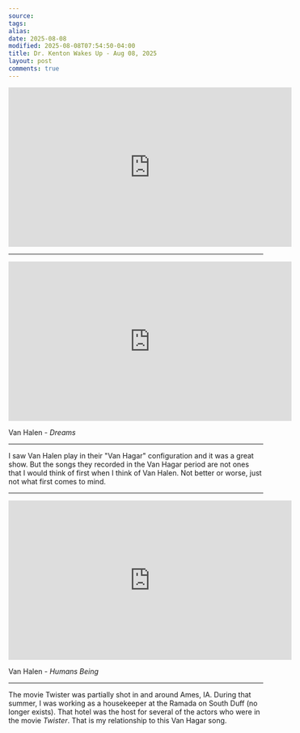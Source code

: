 ```yaml
---
source:
tags:
alias:
date: 2025-08-08
modified: 2025-08-08T07:54:50-04:00
title: Dr. Kenton Wakes Up - Aug 08, 2025
layout: post
comments: true
---
```


  

<iframe width="560" height="315" src="https://www.youtube.com/embed/e4sM8pqkR5w" title="YouTube video player" frameborder="0" allow="accelerometer; autoplay; clipboard-write; encrypted-media; gyroscope; picture-in-picture; web-share" allowfullscreen></iframe>

<!-- <img src="{{site.baseurl}}/images/[REPLACE]" width="560"> -->

---

<iframe width="560" height="315" src="https://www.youtube.com/embed/cLdqOQTTTRY?si=APlHRSirs4lb7EgA" title="YouTube video player" frameborder="0" allow="accelerometer; autoplay; clipboard-write; encrypted-media; gyroscope; picture-in-picture; web-share" referrerpolicy="strict-origin-when-cross-origin" allowfullscreen></iframe>

Van Halen - *Dreams*

---
I saw Van Halen play in their "Van Hagar" configuration and it was a great show. But the songs they recorded in the Van Hagar period are not ones that I would think of first when I think of Van Halen. Not better or worse, just not what first comes to mind.



---

<iframe width="560" height="315" src="https://www.youtube.com/embed/Br7v0Av6rok?si=KF9lDeRfpu1FnX2a" title="YouTube video player" frameborder="0" allow="accelerometer; autoplay; clipboard-write; encrypted-media; gyroscope; picture-in-picture; web-share" referrerpolicy="strict-origin-when-cross-origin" allowfullscreen></iframe>

Van Halen - *Humans Being*

---

The movie Twister was partially shot in and around Ames, IA. During that summer, I was working as a housekeeper at the Ramada on South Duff (no longer exists). That hotel was the host for several of the actors who were in the movie *Twister*. That is my relationship to this Van Hagar song.